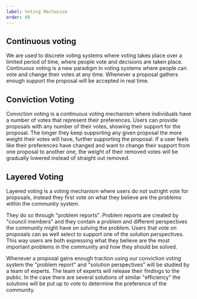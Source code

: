 ```yaml
---
label: Voting Mechanism
order: 60
---
```


## Continuous voting
We are used to discrete voting systems where voting takes place over a limited period of time, where people vote and decisions are taken place. 
Continuous voting is a new paradigm in voting systems where people can vote and change their votes at any time. Whenever a proposal gathers enough support the proposal will be accepted in real time.

## Conviction Voting
Conviction voting is a continuous voting mechanism where individuals have a number of votes that represent their preferences. Users can provide proposals with any number of their votes, showing their support for the proposal. The longer they keep supporting any given proposal the more weight their votes will have, further supporting the proposal. If a user feels like their preferences have changed and want to change their support from one proposal to another one, the weight of their removed votes will be gradually lowered instead of straight out removed. 

## Layered Voting

Layered voting is a voting mechanism where users do not outright vote for proposals, instead they first vote on what they believe are the problems within the community system. 

They do so through "problem reports". Problem reports are created by "council members" and they contain a problem and different perspectives the community might have on solving the problem. Users that vote on proposals can as well select to support one of the solution perspectives. This way users are both expressing what they believe are the most important problems in the community and how they should be solved. 

Whenever a proposal gains enough traction using our conviction voting system the "problem report" and "solution perspectives" will be studied by a team of experts. The team of experts will release their findings to the public. In the case there are several solutions of similar "efficiency" the solutions will be put up to vote to determine the preference of the community. 

